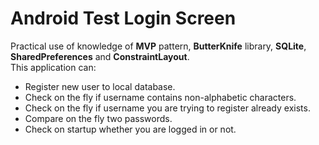 # Android Test Login Screen
Practical use of knowledge of <b>MVP</b> pattern, <b>ButterKnife</b> library, <b>SQLite</b>, <b>SharedPreferences</b> and <b>ConstraintLayout</b>.<br>
This application can:
<ul>
  <li>Register new user to local database.</li>
  <li>Check on the fly if username contains non-alphabetic characters.</li>
  <li>Check on the fly if username you are trying to register already exists.</li>
  <li>Compare on the fly two passwords.</li>
  <li>Check on startup whether you are logged in or not.</li>
</ul>